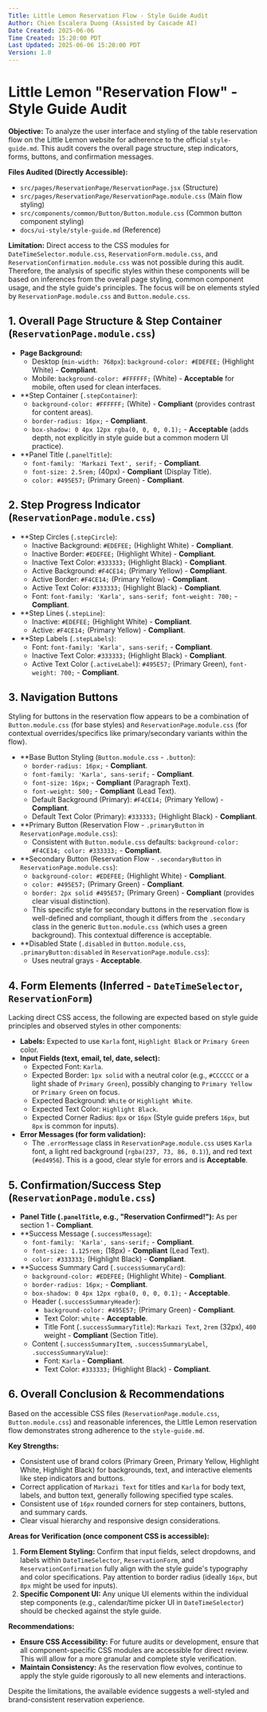 ```yaml
---
Title: Little Lemon Reservation Flow - Style Guide Audit
Author: Chien Escalera Duong (Assisted by Cascade AI)
Date Created: 2025-06-06
Time Created: 15:20:00 PDT
Last Updated: 2025-06-06 15:20:00 PDT
Version: 1.0
---
```


# Little Lemon "Reservation Flow" - Style Guide Audit

**Objective:** To analyze the user interface and styling of the table reservation flow on the Little Lemon website for adherence to the official `style-guide.md`. This audit covers the overall page structure, step indicators, forms, buttons, and confirmation messages.

**Files Audited (Directly Accessible):**
*   `src/pages/ReservationPage/ReservationPage.jsx` (Structure)
*   `src/pages/ReservationPage/ReservationPage.module.css` (Main flow styling)
*   `src/components/common/Button/Button.module.css` (Common button component styling)
*   `docs/ui-style/style-guide.md` (Reference)

**Limitation:** Direct access to the CSS modules for `DateTimeSelector.module.css`, `ReservationForm.module.css`, and `ReservationConfirmation.module.css` was not possible during this audit. Therefore, the analysis of specific styles within these components will be based on inferences from the overall page styling, common component usage, and the style guide's principles. The focus will be on elements styled by `ReservationPage.module.css` and `Button.module.css`.

## 1. Overall Page Structure & Step Container (`ReservationPage.module.css`)

*   **Page Background:**
    *   Desktop (`min-width: 768px`): `background-color: #EDEFEE;` (Highlight White) - **Compliant**.
    *   Mobile: `background-color: #FFFFFF;` (White) - **Acceptable** for mobile, often used for clean interfaces.
*   **Step Container (`.stepContainer`):
    *   `background-color: #FFFFFF;` (White) - **Compliant** (provides contrast for content areas).
    *   `border-radius: 16px;` - **Compliant**.
    *   `box-shadow: 0 4px 12px rgba(0, 0, 0, 0.1);` - **Acceptable** (adds depth, not explicitly in style guide but a common modern UI practice).
*   **Panel Title (`.panelTitle`):
    *   `font-family: 'Markazi Text', serif;` - **Compliant**.
    *   `font-size: 2.5rem;` (40px) - **Compliant** (Display Title).
    *   `color: #495E57;` (Primary Green) - **Compliant**.

## 2. Step Progress Indicator (`ReservationPage.module.css`)

*   **Step Circles (`.stepCircle`):
    *   Inactive Background: `#EDEFEE;` (Highlight White) - **Compliant**.
    *   Inactive Border: `#EDEFEE;` (Highlight White) - **Compliant**.
    *   Inactive Text Color: `#333333;` (Highlight Black) - **Compliant**.
    *   Active Background: `#F4CE14;` (Primary Yellow) - **Compliant**.
    *   Active Border: `#F4CE14;` (Primary Yellow) - **Compliant**.
    *   Active Text Color: `#333333;` (Highlight Black) - **Compliant**.
    *   Font: `font-family: 'Karla', sans-serif; font-weight: 700;` - **Compliant**.
*   **Step Lines (`.stepLine`):
    *   Inactive: `#EDEFEE;` (Highlight White) - **Compliant**.
    *   Active: `#F4CE14;` (Primary Yellow) - **Compliant**.
*   **Step Labels (`.stepLabels`):
    *   Font: `font-family: 'Karla', sans-serif;` - **Compliant**.
    *   Inactive Text Color: `#333333;` (Highlight Black) - **Compliant**.
    *   Active Text Color (`.activeLabel`): `#495E57;` (Primary Green), `font-weight: 700;` - **Compliant**.

## 3. Navigation Buttons

Styling for buttons in the reservation flow appears to be a combination of `Button.module.css` (for base styles) and `ReservationPage.module.css` (for contextual overrides/specifics like primary/secondary variants within the flow).

*   **Base Button Styling (`Button.module.css` - `.button`):
    *   `border-radius: 16px;` - **Compliant**.
    *   `font-family: 'Karla', sans-serif;` - **Compliant**.
    *   `font-size: 16px;` - **Compliant** (Paragraph Text).
    *   `font-weight: 500;` - **Compliant** (Lead Text).
    *   Default Background (Primary): `#F4CE14;` (Primary Yellow) - **Compliant**.
    *   Default Text Color (Primary): `#333333;` (Highlight Black) - **Compliant**.
*   **Primary Button (Reservation Flow - `.primaryButton` in `ReservationPage.module.css`):
    *   Consistent with `Button.module.css` defaults: `background-color: #F4CE14; color: #333333;` - **Compliant**.
*   **Secondary Button (Reservation Flow - `.secondaryButton` in `ReservationPage.module.css`):
    *   `background-color: #EDEFEE;` (Highlight White) - **Compliant**.
    *   `color: #495E57;` (Primary Green) - **Compliant**.
    *   `border: 2px solid #495E57;` (Primary Green) - **Compliant** (provides clear visual distinction).
    *   This specific style for secondary buttons in the reservation flow is well-defined and compliant, though it differs from the `.secondary` class in the generic `Button.module.css` (which uses a green background). This contextual difference is acceptable.
*   **Disabled State (`.disabled` in `Button.module.css`, `.primaryButton:disabled` in `ReservationPage.module.css`):
    *   Uses neutral grays - **Acceptable**.

## 4. Form Elements (Inferred - `DateTimeSelector`, `ReservationForm`)

Lacking direct CSS access, the following are expected based on style guide principles and observed styles in other components:
*   **Labels:** Expected to use `Karla` font, `Highlight Black` or `Primary Green` color.
*   **Input Fields (text, email, tel, date, select):**
    *   Expected Font: `Karla`.
    *   Expected Border: `1px solid` with a neutral color (e.g., `#CCCCCC` or a light shade of `Primary Green`), possibly changing to `Primary Yellow` or `Primary Green` on focus.
    *   Expected Background: `White` or `Highlight White`.
    *   Expected Text Color: `Highlight Black`.
    *   Expected Corner Radius: `8px` or `16px` (Style guide prefers `16px`, but `8px` is common for inputs).
*   **Error Messages (for form validation):**
    *   The `.errorMessage` class in `ReservationPage.module.css` uses `Karla` font, a light red background (`rgba(237, 73, 86, 0.1)`), and red text (`#ed4956`). This is a good, clear style for errors and is **Acceptable**.

## 5. Confirmation/Success Step (`ReservationPage.module.css`)

*   **Panel Title (`.panelTitle`, e.g., "Reservation Confirmed!"):** As per section 1 - **Compliant**.
*   **Success Message (`.successMessage`):
    *   `font-family: 'Karla', sans-serif;` - **Compliant**.
    *   `font-size: 1.125rem;` (18px) - **Compliant** (Lead Text).
    *   `color: #333333;` (Highlight Black) - **Compliant**.
*   **Success Summary Card (`.successSummaryCard`):
    *   `background-color: #EDEFEE;` (Highlight White) - **Compliant**.
    *   `border-radius: 16px;` - **Compliant**.
    *   `box-shadow: 0 4px 12px rgba(0, 0, 0, 0.1);` - **Acceptable**.
    *   Header (`.successSummaryHeader`):
        *   `background-color: #495E57;` (Primary Green) - **Compliant**.
        *   Text Color: `white` - **Acceptable**.
        *   Title Font (`.successSummaryTitle`): `Markazi Text`, `2rem` (32px), `400` weight - **Compliant** (Section Title).
    *   Content (`.successSummaryItem`, `.successSummaryLabel`, `.successSummaryValue`):
        *   Font: `Karla` - **Compliant**.
        *   Text Color: `#333333;` (Highlight Black) - **Compliant**.

## 6. Overall Conclusion & Recommendations

Based on the accessible CSS files (`ReservationPage.module.css`, `Button.module.css`) and reasonable inferences, the Little Lemon reservation flow demonstrates strong adherence to the `style-guide.md`.

**Key Strengths:**
*   Consistent use of brand colors (Primary Green, Primary Yellow, Highlight White, Highlight Black) for backgrounds, text, and interactive elements like step indicators and buttons.
*   Correct application of `Markazi Text` for titles and `Karla` for body text, labels, and button text, generally following specified type scales.
*   Consistent use of `16px` rounded corners for step containers, buttons, and summary cards.
*   Clear visual hierarchy and responsive design considerations.

**Areas for Verification (once component CSS is accessible):**
1.  **Form Element Styling:** Confirm that input fields, select dropdowns, and labels within `DateTimeSelector`, `ReservationForm`, and `ReservationConfirmation` fully align with the style guide's typography and color specifications. Pay attention to border radius (ideally `16px`, but `8px` might be used for inputs).
2.  **Specific Component UI:** Any unique UI elements within the individual step components (e.g., calendar/time picker UI in `DateTimeSelector`) should be checked against the style guide.

**Recommendations:**
*   **Ensure CSS Accessibility:** For future audits or development, ensure that all component-specific CSS modules are accessible for direct review. This will allow for a more granular and complete style verification.
*   **Maintain Consistency:** As the reservation flow evolves, continue to apply the style guide rigorously to all new elements and interactions.

Despite the limitations, the available evidence suggests a well-styled and brand-consistent reservation experience.
